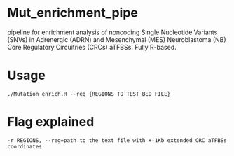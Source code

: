 # Mut_enrichment_pipe
pipeline for enrichment analysis of noncoding Single Nucleotide Variants (SNVs) in Adrenergic (ADRN) and Mesenchymal (MES) Neuroblastoma (NB) Core Regulatory Circuitries (CRCs) aTFBSs. Fully R-based.

# Usage
```./Mutation_enrich.R --reg {REGIONS TO TEST BED FILE}```

# Flag explained

```-r REGIONS, --reg=path to the text file with +-1Kb extended CRC aTFBSs coordinates```
